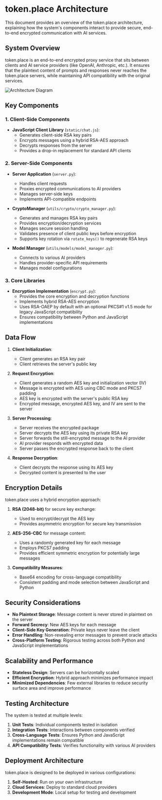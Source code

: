 # token.place Architecture

This document provides an overview of the token.place architecture, explaining how the system's components interact to provide secure, end-to-end encrypted communication with AI services.

## System Overview

token.place is an end-to-end encrypted proxy service that sits between clients and AI service providers (like OpenAI, Anthropic, etc.). It ensures that the plaintext content of prompts and responses never reaches the token.place servers, while maintaining API compatibility with the original services.

![Architecture Diagram](../assets/architecture_diagram.png)

## Key Components

### 1. Client-Side Components

- **JavaScript Client Library** (`static/chat.js`):
  - Generates client-side RSA key pairs
  - Encrypts messages using a hybrid RSA-AES approach
  - Decrypts responses from the server
  - Provides a drop-in replacement for standard API clients

### 2. Server-Side Components

- **Server Application** (`server.py`):
  - Handles client requests
  - Proxies encrypted communications to AI providers
  - Manages server-side keys
  - Implements API-compatible endpoints

- **CryptoManager** (`utils/crypto/crypto_manager.py`):
  - Generates and manages RSA key pairs
  - Provides encryption/decryption services
  - Manages secure session handling
  - Validates presence of client public keys before encryption
  - Supports key rotation via `rotate_keys()` to regenerate RSA keys

- **Model Manager** (`utils/models/model_manager.py`):
  - Connects to various AI providers
  - Handles provider-specific API requirements
  - Manages model configurations

### 3. Core Libraries

- **Encryption Implementation** (`encrypt.py`):
  - Provides the core encryption and decryption functions
  - Implements hybrid RSA-AES encryption
  - Uses RSA-OAEP by default with an optional PKCS#1 v1.5 mode for legacy JavaScript
    compatibility
  - Ensures compatibility between Python and JavaScript implementations

## Data Flow

1. **Client Initialization**:
   - Client generates an RSA key pair
   - Client retrieves the server's public key

2. **Request Encryption**:
   - Client generates a random AES key and initialization vector (IV)
   - Message is encrypted with AES using CBC mode and PKCS7 padding
   - AES key is encrypted with the server's public RSA key
   - Encrypted message, encrypted AES key, and IV are sent to the server

3. **Server Processing**:
   - Server receives the encrypted package
   - Server decrypts the AES key using its private RSA key
   - Server forwards the still-encrypted message to the AI provider
   - AI provider responds with encrypted data
   - Server passes the encrypted response back to the client

4. **Response Decryption**:
   - Client decrypts the response using its AES key
   - Decrypted content is presented to the user

## Encryption Details

token.place uses a hybrid encryption approach:

1. **RSA (2048-bit)** for secure key exchange:
   - Used to encrypt/decrypt the AES key
   - Provides asymmetric encryption for secure key transmission

2. **AES-256-CBC** for message content:
   - Uses a randomly generated key for each message
   - Employs PKCS7 padding
   - Provides efficient symmetric encryption for potentially large messages

3. **Compatibility Measures**:
   - Base64 encoding for cross-language compatibility
   - Consistent padding and mode selection between JavaScript and Python

## Security Considerations

- **No Plaintext Storage**: Message content is never stored in plaintext on the server
- **Forward Secrecy**: New AES keys for each message
- **Client-Side Key Generation**: Private keys never leave the client
- **Error Handling**: Non-revealing error messages to prevent oracle attacks
- **Cross-Platform Testing**: Rigorous testing across both Python and JavaScript implementations

## Scalability and Performance

- **Stateless Design**: Servers can be horizontally scaled
- **Efficient Encryption**: Hybrid approach minimizes performance impact
- **Minimized Dependencies**: Few external libraries to reduce security surface area and improve performance

## Testing Architecture

The system is tested at multiple levels:

1. **Unit Tests**: Individual components tested in isolation
2. **Integration Tests**: Interactions between components verified
3. **Cross-Language Tests**: Ensures Python and JavaScript implementations remain compatible
4. **API Compatibility Tests**: Verifies functionality with various AI providers

## Deployment Architecture

token.place is designed to be deployed in various configurations:

1. **Self-Hosted**: Run on your own infrastructure
2. **Cloud Services**: Deploy to standard cloud providers
3. **Development Mode**: Local setup for testing and development
